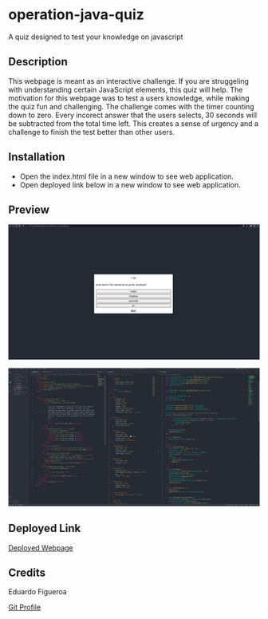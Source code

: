 # operation-java-quiz
A quiz designed to test your knowledge on javascript

## Description
This webpage is meant as an interactive challenge. If you are struggeling with understanding certain JavaScript elements, this quiz will help. The motivation for this webpage was to test a users knowledge, while making the quiz fun and challenging. The challenge comes with the timer counting down to zero. Every incorect answer that the users selects, 30 seconds will be subtracted from the total time left. This creates a sense of urgency and a challenge to finish the test better than other users. 

## Installation 
* Open the index.html file in a new window to see web application.
* Open deployed link below in a new window to see web application.

## Preview
![](./Assets/Images/Quiz-webpage-screenshot.png)

![](./Assets/Images/quiz-code-screenshot.png)

## Deployed Link
[Deployed Webpage](https://eddiefigueroa18.github.io/operation-java-quiz/)

## Credits 
Eduardo Figueroa

[Git Profile](https://github.com/eddiefigueroa18/operation-java-quiz)


